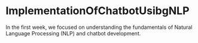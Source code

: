 # ImplementationOfChatbotUsibgNLP
In the first week, we focused on understanding the fundamentals of Natural Language Processing (NLP) and chatbot development.

